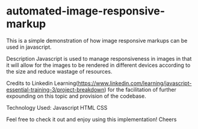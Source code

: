 # automated-image-responsive-markup
 This is a simple demonstration of how image responsive markups can be used in javascript.

Description
  Javascript is used to manage responsiveness in images in that it will allow for the images to be rendered in different devices according to the size and reduce wastage of resources.

  Credits to Linkedin Learning(https://www.linkedin.com/learning/javascript-essential-training-3/project-breakdown) for the facilitation of further expounding on this topic and provision of the codebase.

   Technology Used:
   Javascript
   HTML 
   CSS

   Feel free to check it out and enjoy using this implementation! Cheers
